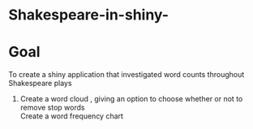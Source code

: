 # Shakespeare-in-shiny-

# Goal
To create a shiny application that investigated word counts throughout Shakespeare plays
<ol>
<li> Create a word cloud , giving an option to choose whether or not to remove stop words
</li> Create a word frequency chart
</ol>

